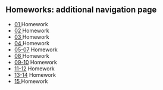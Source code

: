 ## Homeworks: additional navigation page

- [  01 ](https://github.com/Anton19840712/NET.A.2019/tree/master/NET.A.2019.Gridushko.01) Homework
- [  02 ](https://github.com/Anton19840712/NET.A.2019/tree/master/NET.A.2019.Gridushko.02) Homework
- [  03 ](https://github.com/Anton19840712/NET.A.2019/tree/master/NET.A.2019.Gridushko.03) Homework
- [  04 ](https://github.com/Anton19840712/NET.A.2019/tree/master/NET.A.2019.Gridushko.04) Homework
- [05-07](https://github.com/Anton19840712/NET.A.2019/tree/master/NET.A.2019.Gridushko.07) Homework
- [  08 ](https://github.com/Anton19840712/NET.A.2019/tree/master/NET.A.2019.Gridushko.08) Homework
- [09-10](https://github.com/Anton19840712/NET.A.2019/tree/master/NET.A.2019.Gridushko.10) Homework
- [11-12](https://github.com/Anton19840712/NET.A.2019/tree/master/NET.A.2019.Gridushko.11) Homework
- [13-14](https://github.com/Anton19840712/NET.A.2019/tree/master/NET.A.2019.Gridushko.13) Homework
- [  15 ](https://github.com/Anton19840712/NET.A.2019/tree/master/NET.A.2019.Gridushko.15) Homework

